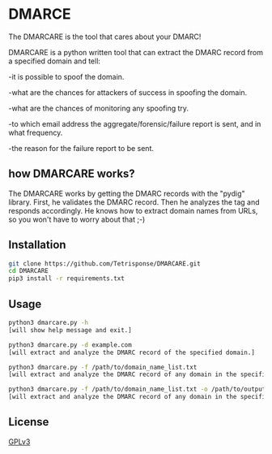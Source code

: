 # DMARCE

The DMARCARE is the tool that cares about your DMARC!

DMARCARE is a python written tool that can extract the DMARC record from a specified domain 
and tell:

-it is possible to spoof the domain.

-what are the chances for attackers of success in spoofing the domain.

-what are the chances of monitoring any spoofing try.

-to which email address the aggregate/forensic/failure report is sent, and in what frequency.

-the reason for the failure report to be sent.

## how DMARCARE works?
The DMARCARE works by getting the DMARC records with the "pydig" library.
First, he validates the DMARC record. Then he analyzes the tag and responds accordingly. He knows how to extract domain names from URLs, so you won't have to worry about that ;-)

## Installation



```bash
git clone https://github.com/Tetrisponse/DMARCARE.git
cd DMARCARE
pip3 install -r requirements.txt
```
## Usage
```bash
python3 dmarcare.py -h 
[will show help message and exit.]

python3 dmarcare.py -d example.com 
[will extract and analyze the DMARC record of the specified domain.]

python3 dmarcare.py -f /path/to/domain_name_list.txt  
[will extract and analyze the DMARC record of any domain in the specified list.]

python3 dmarcare.py -f /path/to/domain_name_list.txt -o /path/to/output
[will extract and analyze the DMARC record of any domain in the specified list and saves the output.]

```
## License
[GPLv3](https://www.gnu.org/licenses/gpl-3.0.en.html)
